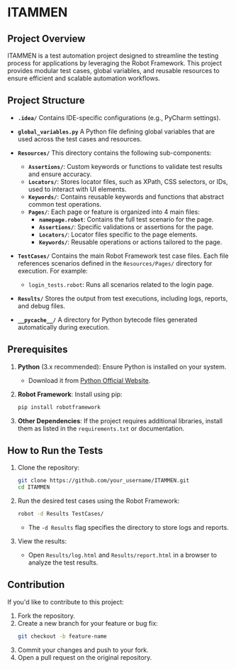 # ITAMMEN

## Project Overview
ITAMMEN is a test automation project designed to streamline the testing process for applications by leveraging the Robot Framework. This project provides modular test cases, global variables, and reusable resources to ensure efficient and scalable automation workflows.

## Project Structure

- **`.idea/`**
  Contains IDE-specific configurations (e.g., PyCharm settings).

- **`global_variables.py`**
  A Python file defining global variables that are used across the test cases and resources.

- **`Resources/`**
  This directory contains the following sub-components:
  - **`Assertions/`**: Custom keywords or functions to validate test results and ensure accuracy.
  - **`Locators/`**: Stores locator files, such as XPath, CSS selectors, or IDs, used to interact with UI elements.
  - **`Keywords/`**: Contains reusable keywords and functions that abstract common test operations.
  - **`Pages/`**: Each page or feature is organized into 4 main files:
    - **`namepage.robot`**: Contains the full test scenario for the page.
    - **`Assertions/`**: Specific validations or assertions for the page.
    - **`Locators/`**: Locator files specific to the page elements.
    - **`Keywords/`**: Reusable operations or actions tailored to the page.

- **`TestCases/`**
  Contains the main Robot Framework test case files. Each file references scenarios defined in the `Resources/Pages/` directory for execution. For example:
  - `login_tests.robot`: Runs all scenarios related to the login page.

- **`Results/`**
  Stores the output from test executions, including logs, reports, and debug files.

- **`__pycache__/`**
  A directory for Python bytecode files generated automatically during execution.

## Prerequisites

1. **Python** (3.x recommended): Ensure Python is installed on your system.
   - Download it from [Python Official Website](https://www.python.org/).

2. **Robot Framework**: Install using pip:
   ```bash
   pip install robotframework
   ```

3. **Other Dependencies**:
   If the project requires additional libraries, install them as listed in the `requirements.txt` or documentation.

## How to Run the Tests

1. Clone the repository:
   ```bash
   git clone https://github.com/your_username/ITAMMEN.git
   cd ITAMMEN
   ```

2. Run the desired test cases using the Robot Framework:
   ```bash
   robot -d Results TestCases/
   ```
   - The `-d Results` flag specifies the directory to store logs and reports.

3. View the results:
   - Open `Results/log.html` and `Results/report.html` in a browser to analyze the test results.

## Contribution
If you'd like to contribute to this project:

1. Fork the repository.
2. Create a new branch for your feature or bug fix:
   ```bash
   git checkout -b feature-name
   ```
3. Commit your changes and push to your fork.
4. Open a pull request on the original repository.



